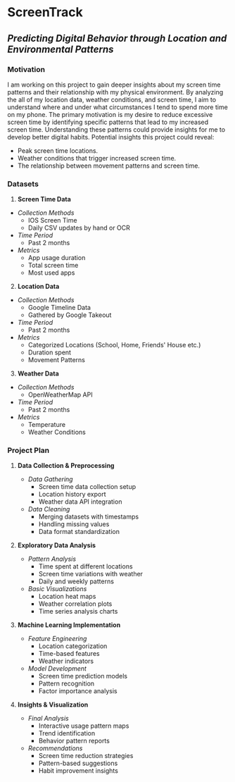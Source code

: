# __ScreenTrack__
## _Predicting Digital Behavior through Location and Environmental Patterns_
### Motivation
I am working on this project to gain deeper insights about my screen time patterns and their relationship with my physical environment. By analyzing the all of my location data, weather conditions, and screen time, I aim to understand where and under what circumstances I tend to spend more time on my phone. The primary motivation is my desire to reduce excessive screen time by identifying specific patterns that lead to my increased screen time. Understanding these patterns could provide insights for me to develop better digital habits.
Potential insights this project could reveal:
* Peak screen time locations.
* Weather conditions that trigger increased screen time.
* The relationship between movement patterns and screen time.
### Datasets
1. __Screen Time Data__
  * _Collection Methods_
    * IOS Screen Time
    * Daily CSV updates by hand or OCR
  * _Time Period_
    * Past 2 months
  * _Metrics_
    * App usage duration
    * Total screen time
    * Most used apps
2. __Location Data__
  * _Collection Methods_
    * Google Timeline Data
    * Gathered by Google Takeout
  * _Time Period_
    * Past 2 months
  * _Metrics_
    * Categorized Locations (School, Home, Friends' House etc.)
    * Duration spent
    * Movement Patterns
3. __Weather Data__
  * _Collection Methods_
    * OpenWeatherMap API
  * _Time Period_
    * Past 2 months
  * _Metrics_
    * Temperature
    * Weather Conditions
### Project Plan
1. __Data Collection & Preprocessing__
   * _Data Gathering_
     * Screen time data collection setup
     * Location history export
     * Weather data API integration
   * *Data Cleaning*
     * Merging datasets with timestamps
     * Handling missing values
     * Data format standardization

2. __Exploratory Data Analysis__
   * _Pattern Analysis_
     * Time spent at different locations
     * Screen time variations with weather
     * Daily and weekly patterns
   * _Basic Visualizations_
     * Location heat maps
     * Weather correlation plots
     * Time series analysis charts

3. __Machine Learning Implementation__
   * _Feature Engineering_
     * Location categorization
     * Time-based features
     * Weather indicators
   * _Model Development_
     * Screen time prediction models
     * Pattern recognition
     * Factor importance analysis

4. __Insights & Visualization__
   * _Final Analysis_
     * Interactive usage pattern maps
     * Trend identification
     * Behavior pattern reports
   * _Recommendations_
     * Screen time reduction strategies
     * Pattern-based suggestions
     * Habit improvement insights

